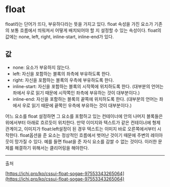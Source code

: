 # float

float라는 단어가 뜨다, 부유하다라는 뜻을 가지고 있다. float 속성을 가진 요소가 기존의 보통 흐름에서 띄워져서 어떻게 배치되어야 할 지 설정할 수 있는 속성이다. float의 값에는 none, left, right, inline-start, inline-end가 있다. 

## 값

- none: 요소가 부유하지 않는다.
- left: 자신을 포함하는 블록의 좌측에 부유하도록 한다.
- right: 자신을 포함하는 블록의 우측에 부유하도록 한다.
- inline-start: 자신을 포함하는 블록의 시작쪽에 위치하도록 한다. (대부분의 언어는 좌에서 우로 읽기 때문에 시작쪽인 좌측에 부유하는 것이 대부분이다.)
- inline-end: 자신을 포함하는 블록의 끝쪽에 위치하도록 한다. (대부분의 언어는 좌에서 우로 읽기 때문에 끝쪽인 우측에 부유하는 것이 대부분이다.)

어느 요소를 float 설정하면 그 요소를 포함하고 있는 컨테이너에 안의 나머지 블록들은 위에서부터 아래로 흐르듯이 위치한다. 만약 이미지와 텍스트가 같은 컨테이너에 형제 관계이고, 이미지가 float:left설정이 된 경우 텍스트는 이미지 바로 오른쪽에서부터 시작한다. float옵션을 준 요소는 정상적인 흐름에서 벗어난 것이기 때문에 주변의 레이아웃이 망가질 수 있다. 예를 들면 float을 준 자식 요소를 감쌀 수 없는 것이다. 이러한 문제를 해결하기 위해서는 클리어링을 해야한다. 

---

출처

[https://ichi.pro/ko/cssui-float-sogae-97553343265064](https://ichi.pro/ko/cssui-float-sogae-97553343265064)
